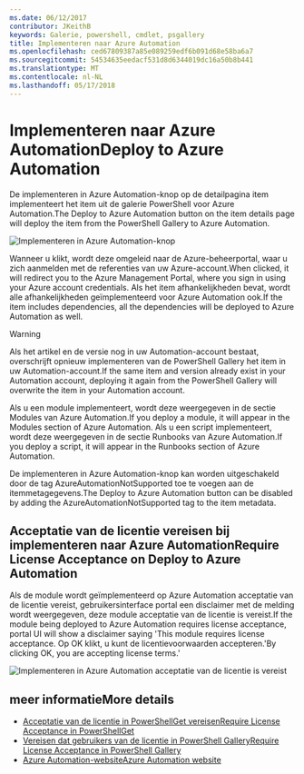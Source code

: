 ```yaml
---
ms.date: 06/12/2017
contributor: JKeithB
keywords: Galerie, powershell, cmdlet, psgallery
title: Implementeren naar Azure Automation
ms.openlocfilehash: ced67809387a85e089259edf6b091d68e58ba6a7
ms.sourcegitcommit: 54534635eedacf531d8d6344019dc16a50b8b441
ms.translationtype: MT
ms.contentlocale: nl-NL
ms.lasthandoff: 05/17/2018
---
```

# <a name="deploy-to-azure-automation"></a><span data-ttu-id="946f7-103">Implementeren naar Azure Automation</span><span class="sxs-lookup"><span data-stu-id="946f7-103">Deploy to Azure Automation</span></span>

<span data-ttu-id="946f7-104">De implementeren in Azure Automation-knop op de detailpagina item implementeert het item uit de galerie PowerShell voor Azure Automation.</span><span class="sxs-lookup"><span data-stu-id="946f7-104">The Deploy to Azure Automation button on the item details page will deploy the item from the PowerShell Gallery to Azure Automation.</span></span>

![Implementeren in Azure Automation-knop](../../Images/DeployToAzureAutomationButton.png)

<span data-ttu-id="946f7-106">Wanneer u klikt, wordt deze omgeleid naar de Azure-beheerportal, waar u zich aanmelden met de referenties van uw Azure-account.</span><span class="sxs-lookup"><span data-stu-id="946f7-106">When clicked, it will redirect you to the Azure Management Portal, where you sign in using your Azure account credentials.</span></span>
<span data-ttu-id="946f7-107">Als het item afhankelijkheden bevat, wordt alle afhankelijkheden geïmplementeerd voor Azure Automation ook.</span><span class="sxs-lookup"><span data-stu-id="946f7-107">If the item includes dependencies, all the dependencies will be deployed to Azure Automation as well.</span></span>

> [!WARNING]
> <span data-ttu-id="946f7-108">Als het artikel en de versie nog in uw Automation-account bestaat, overschrijft opnieuw implementeren van de PowerShell Gallery het item in uw Automation-account.</span><span class="sxs-lookup"><span data-stu-id="946f7-108">If the same item and version already exist in your Automation account, deploying it again from the PowerShell Gallery will overwrite the item in your Automation account.</span></span>

<span data-ttu-id="946f7-109">Als u een module implementeert, wordt deze weergegeven in de sectie Modules van Azure Automation.</span><span class="sxs-lookup"><span data-stu-id="946f7-109">If you deploy a module, it will appear in the Modules section of Azure Automation.</span></span>  <span data-ttu-id="946f7-110">Als u een script implementeert, wordt deze weergegeven in de sectie Runbooks van Azure Automation.</span><span class="sxs-lookup"><span data-stu-id="946f7-110">If you deploy a script, it will appear in the Runbooks section of Azure Automation.</span></span>

<span data-ttu-id="946f7-111">De implementeren in Azure Automation-knop kan worden uitgeschakeld door de tag AzureAutomationNotSupported toe te voegen aan de itemmetagegevens.</span><span class="sxs-lookup"><span data-stu-id="946f7-111">The Deploy to Azure Automation button can be disabled by adding the AzureAutomationNotSupported tag to the item metadata.</span></span>

## <a name="require-license-acceptance-on-deploy-to-azure-automation"></a><span data-ttu-id="946f7-112">Acceptatie van de licentie vereisen bij implementeren naar Azure Automation</span><span class="sxs-lookup"><span data-stu-id="946f7-112">Require License Acceptance on Deploy to Azure Automation</span></span>

<span data-ttu-id="946f7-113">Als de module wordt geïmplementeerd op Azure Automation acceptatie van de licentie vereist, gebruikersinterface portal een disclaimer met de melding wordt weergegeven, deze module acceptatie van de licentie is vereist.</span><span class="sxs-lookup"><span data-stu-id="946f7-113">If the module being deployed to Azure Automation requires license acceptance, portal UI will show a disclaimer saying 'This module requires license acceptance.</span></span> <span data-ttu-id="946f7-114">Op OK klikt, u kunt de licentievoorwaarden accepteren.'</span><span class="sxs-lookup"><span data-stu-id="946f7-114">By clicking OK, you are accepting license terms.'</span></span>

![Implementeren in Azure Automation acceptatie van de licentie is vereist](../../Images/DeployToAzureAutomationRequireLicenseAcceptanceDisclaimer.png)

## <a name="more-details"></a><span data-ttu-id="946f7-116">meer informatie</span><span class="sxs-lookup"><span data-stu-id="946f7-116">More details</span></span>

- [<span data-ttu-id="946f7-117">Acceptatie van de licentie in PowerShellGet vereisen</span><span class="sxs-lookup"><span data-stu-id="946f7-117">Require License Acceptance in PowerShellGet</span></span>](../../concepts/module-license-acceptance.md)
- [<span data-ttu-id="946f7-118">Vereisen dat gebruikers van de licentie in PowerShell Gallery</span><span class="sxs-lookup"><span data-stu-id="946f7-118">Require License Acceptance in PowerShell Gallery</span></span>](items-that-require-license-acceptance.md)
- [<span data-ttu-id="946f7-119">Azure Automation-website</span><span class="sxs-lookup"><span data-stu-id="946f7-119">Azure Automation website</span></span>](http://azure.microsoft.com/services/automation/)
